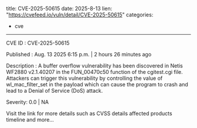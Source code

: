  
title: CVE-2025-50615
date: 2025-8-13
lien: "https://cvefeed.io/vuln/detail/CVE-2025-50615"
categories:
  - cve
---

CVE ID : CVE-2025-50615

Published :  Aug. 13
2025
6:15 p.m. | 2 hours
26 minutes ago

Description : A buffer overflow vulnerability has been discovered in Netis WF2880 v2.1.40207 in the FUN_00470c50 function of the cgitest.cgi file. Attackers can trigger this vulnerability by controlling the value of wl_mac_filter_set in the payload
which can cause the program to crash and lead to a Denial of Service (DoS) attack.

Severity: 0.0 | NA

Visit the link for more details
such as CVSS details
affected products
timeline
and more...
